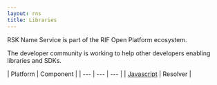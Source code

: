 ```yaml
---
layout: rns
title: Libraries
---
```


RSK Name Service is part of the RIF Open Platform ecosystem.

The developer community is working to help other developers enabling libraries and SDKs.

| Platform | Component |
| --- | --- | --- |
| [Javascript](/Libs/Javascript) | Resolver |

